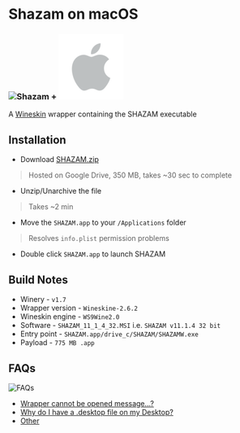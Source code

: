 # Shazam on macOS

### ![Shazam](https://github.com/Infinite-Actuary/ShazamOSX/blob/master/images/SHAZAM.ico) **+** ![Mac](https://github.com/Infinite-Actuary/ShazamOSX/blob/master/images/mac-logo.png)

A [Wineskin](http://wineskin.urgesoftware.com/) wrapper containing the SHAZAM executable

## Installation
* Download [SHAZAM.zip](https://drive.google.com/uc?export=download&id=0B-AQnNb1hM3_MlVUVVc1YzAtWjQ)
> Hosted on Google Drive, 350 MB, takes ~30 sec to complete
* Unzip/Unarchive the file
> Takes ~2 min
* Move the `SHAZAM.app` to your `/Applications` folder
> Resolves `info.plist` permission problems
* Double click `SHAZAM.app` to launch SHAZAM

## Build Notes

* Winery - `v1.7`
* Wrapper version - `Wineskine-2.6.2`
* Wineskin engine - `WS9Wine2.0`
* Software - `SHAZAM_11_1_4_32.MSI` i.e. `SHAZAM v11.1.4 32 bit`
* Entry point - `SHAZAM.app/drive_c/SHAZAM/SHAZAMW.exe`
* Payload - `775 MB .app`

## FAQs

![FAQs](http://1.bp.blogspot.com/-89TOvn-IOyM/Ug6Mvrz9qBI/AAAAAAAABjI/2RJ1OZZXT9s/s640/Capture.GIF)

* [Wrapper cannot be opened message...?](http://wineskin.urgesoftware.com/tiki-index.php?page=GateKeeper)
* [Why do I have a .desktop file on my Desktop?](http://wineskin.urgesoftware.com/tiki-index.php?page=Why+do+I+have+a+.desktop+file+on+my+Desktop)
* [Other](http://wineskin.urgesoftware.com/tiki-index.php?page=FAQ)
